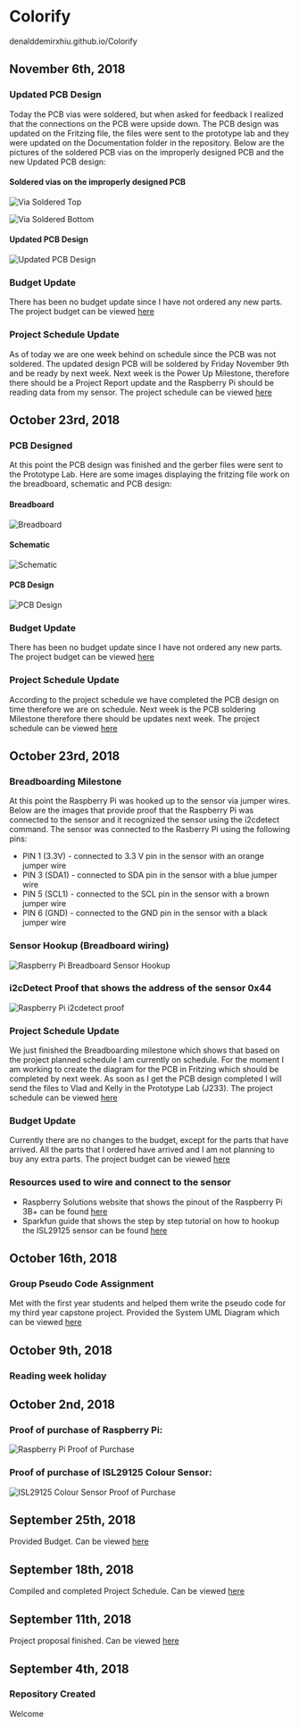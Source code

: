 # Colorify
denalddemirxhiu.github.io/Colorify

## November 6th, 2018

### Updated PCB Design
Today the PCB vias were soldered, but when asked for feedback I realized that the connections on the PCB were upside down. The PCB design was updated on the Fritzing file, the files were sent to the prototype lab and they were updated on the Documentation folder in the repository. Below are the pictures of the soldered PCB vias on the improperly designed PCB and the new Updated PCB design:

#### Soldered vias on the improperly designed PCB
![Via Soldered Top](https://github.com/denalddemirxhiu/Colorify/blob/master/Documentation/Via_soldered1.png)

![Via Soldered Bottom](https://github.com/denalddemirxhiu/Colorify/blob/master/Documentation/Via_soldered2.png)

#### Updated PCB Design
![Updated PCB Design](https://raw.githubusercontent.com/denalddemirxhiu/Colorify/master/Documentation/Updated%20PCB%20Design.png)

### Budget Update
There has been no budget update since I have not ordered any new parts. The project budget can be viewed [here](https://github.com/denalddemirxhiu/Colorify/blob/master/Documentation/Colorify%20Budget.xlsx)

### Project Schedule Update
As of today we are one week behind on schedule since the PCB was not soldered. The updated design PCB will be soldered by Friday November 9th and be ready by next week. Next week is the Power Up Milestone, therefore there should be a Project Report update and the Raspberry Pi should be reading data from my sensor. The project schedule can be viewed [here](https://github.com/denalddemirxhiu/Colorify/blob/master/Documentation/Capstone%20Gantt%20Schedule.mpp)

## October 23rd, 2018

### PCB Designed
At this point the PCB design was finished and the gerber files were sent to the Prototype Lab. 
Here are some images displaying the fritzing file work on the breadboard, schematic and PCB design:

#### Breadboard
![Breadboard](https://raw.githubusercontent.com/denalddemirxhiu/Colorify/master/Documentation/ISL29125_breadboard.png)

#### Schematic
![Schematic](https://raw.githubusercontent.com/denalddemirxhiu/Colorify/master/Documentation/ISL29125_Schematic.png)

#### PCB Design
![PCB Design](https://raw.githubusercontent.com/denalddemirxhiu/Colorify/master/Documentation/ISL29125_PCB.png)

### Budget Update
There has been no budget update since I have not ordered any new parts. The project budget can be viewed [here](https://github.com/denalddemirxhiu/Colorify/blob/master/Documentation/Colorify%20Budget.xlsx)

### Project Schedule Update
According to the project schedule we have completed the PCB design on time therefore we are on schedule. Next week is the PCB soldering Milestone therefore there should be updates next week. The project schedule can be viewed [here](https://github.com/denalddemirxhiu/Colorify/blob/master/Documentation/Capstone%20Gantt%20Schedule.mpp)

## October 23rd, 2018

### Breadboarding Milestone
  At this point the Raspberry Pi was hooked up to the sensor via jumper wires. Below are the images that provide proof that the Raspberry Pi was connected to the sensor and it recognized the sensor using the i2cdetect command.
  The sensor was connected to the Rasberry Pi using the following pins:  
- PIN 1 (3.3V) - connected to 3.3 V pin in the sensor with an orange jumper wire  
- PIN 3 (SDA1) - connected to SDA pin in the sensor with a blue jumper wire  
- PIN 5 (SCL1) - connected to the SCL pin in the sensor with a brown jumper wire  
- PIN 6 (GND) - connected to the GND pin in the sensor with a black jumper wire  
  
### Sensor Hookup (Breadboard wiring)
  ![Raspberry Pi Breadboard Sensor Hookup](https://github.com/denalddemirxhiu/Colorify/blob/master/Documentation/RaspberryPi-Sensor-Wired.png?raw=true)
  
### i2cDetect Proof that shows the address of the sensor 0x44
  ![Raspberry Pi i2cdetect proof](https://github.com/denalddemirxhiu/Colorify/blob/master/Documentation/i2cDetect.png?raw=true)
  
### Project Schedule Update
  We just finished the Breadboarding milestone which shows that based on the project planned schedule I am currently on schedule. For the moment I am working to create the diagram for the PCB in Fritzing which should be completed by next week. As soon as I get the PCB design completed I will send the files to Vlad and Kelly in the Prototype Lab (J233). The project schedule can be viewed [here](https://github.com/denalddemirxhiu/Colorify/blob/master/Documentation/Capstone%20Gantt%20Schedule.mpp)
  
### Budget Update
  Currently there are no changes to the budget, except for the parts that have arrived. All the parts that I ordered have arrived and I am not planning to buy any extra parts. The project budget can be viewed [here](https://github.com/denalddemirxhiu/Colorify/blob/master/Documentation/Colorify%20Budget.xlsx) 

### Resources used to wire and connect to the sensor
  - Raspberry Solutions website that shows the pinout of the Raspberry Pi 3B+ can be found [here](https://www.raspberry-solutions.com/connect-sensor-to-raspberry-pi/)  
  - Sparkfun guide that shows the step by step tutorial on how to hookup the ISL29125 sensor can be found [here](https://learn.sparkfun.com/tutorials/isl29125-rgb-light-sensor-hookup-guide/hardware-overview)
  
## October 16th, 2018
### Group Pseudo Code Assignment
  Met with the first year students and helped them write the pseudo code for my third year capstone project. Provided the System UML Diagram which can be viewed [here](https://github.com/denalddemirxhiu/Colorify/blob/master/Documentation/System%20UML%20Diagram.pdf)
  
  
## October 9th, 2018

### Reading week holiday
  
## October 2nd, 2018
### Proof of purchase of Raspberry Pi:
  ![Raspberry Pi Proof of Purchase](https://raw.githubusercontent.com/denalddemirxhiu/Colorify/master/Documentation/Raspberry%20Pi%20Proof%20of%20Purchase.png)
  
  
### Proof of purchase of ISL29125 Colour Sensor:
  ![ISL29125 Colour Sensor Proof of Purchase](https://raw.githubusercontent.com/denalddemirxhiu/Colorify/master/Documentation/RBG%20Color%20Sensor%20ISL29125%20Proof%20of%20Purchase.png)
  
## September 25th, 2018
  Provided Budget. Can be viewed [here](https://github.com/denalddemirxhiu/Colorify/blob/master/Documentation/Colorify%20Budget.xlsx)

## September 18th, 2018
  Compiled and completed Project Schedule. Can be viewed [here](https://github.com/denalddemirxhiu/Colorify/blob/master/Documentation/Capstone%20Gantt%20Schedule.mpp)
  
## September 11th, 2018 
  Project proposal finished. Can be viewed [here](https://github.com/denalddemirxhiu/Colorify/blob/master/Documentation/ProjectProposalDenaldDemirxhiu.xlsx)

## September 4th, 2018

### Repository Created
  Welcome
